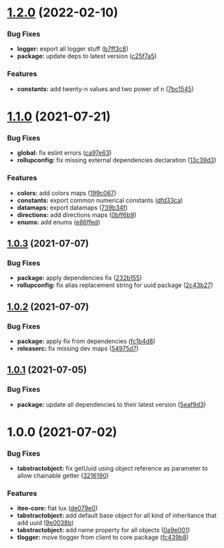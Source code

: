 # [1.2.0](https://github.com/Itee/itee-core/compare/v1.1.0...v1.2.0) (2022-02-10)


### Bug Fixes

* **logger:** export all logger stuff ([b7ff3c8](https://github.com/Itee/itee-core/commit/b7ff3c8597aa5e41943d19d85bffddd86fb6b835))
* **package:** update deps to latest version ([c25f7a5](https://github.com/Itee/itee-core/commit/c25f7a577bfb70b31493a5497ae5c10641cc98fd))


### Features

* **constants:** add twenty-n values and two power of n ([7bc1545](https://github.com/Itee/itee-core/commit/7bc1545db0e2e0fdfdf6d9bacc08fcd8e3497e49))

# [1.1.0](https://github.com/Itee/itee-core/compare/v1.0.3...v1.1.0) (2021-07-21)


### Bug Fixes

* **global:** fix eslint errors ([ca97e63](https://github.com/Itee/itee-core/commit/ca97e6394b9303f57cc0409b41c4e1a4ebae5b47))
* **rollupconfig:** fix missing external dependencies declaration ([13c39d3](https://github.com/Itee/itee-core/commit/13c39d34f3c3a8fd265895a750c1c7d05e55f70f))


### Features

* **colors:** add colors maps ([199c067](https://github.com/Itee/itee-core/commit/199c06710584e69d9c80bfbe3bcf3c0948352ad1))
* **constants:** export common numerical constants ([dfd33ca](https://github.com/Itee/itee-core/commit/dfd33ca29a48dfa3bcc7a448241604a231cfb66d))
* **datamaps:** export datamaps ([739b34f](https://github.com/Itee/itee-core/commit/739b34fea15ea0cc7aa71540b489ab04c427f8e4))
* **directions:** add directions maps ([0bff6b9](https://github.com/Itee/itee-core/commit/0bff6b94485939360313c26bb793b549c77b007b))
* **enums:** add enums ([e86ffed](https://github.com/Itee/itee-core/commit/e86ffedb4447a14bfd2eb40860e9d571847e34b1))

## [1.0.3](https://github.com/Itee/itee-core/compare/v1.0.2...v1.0.3) (2021-07-07)


### Bug Fixes

* **package:** apply dependencies fix ([232b155](https://github.com/Itee/itee-core/commit/232b1552363e61041f36b33dad210df3ae6d0c5a))
* **rollupconfig:** fix alias replacement string for uuid package ([2c43b27](https://github.com/Itee/itee-core/commit/2c43b27864777b3f100eb9b51393b0a5f82328d0))

## [1.0.2](https://github.com/Itee/itee-core/compare/v1.0.1...v1.0.2) (2021-07-07)


### Bug Fixes

* **package:** apply fix from dependencies ([fc1b4d8](https://github.com/Itee/itee-core/commit/fc1b4d83af60503913df43a234f9ecc1cc117e71))
* **releaserc:** fix missing dev maps ([54975d7](https://github.com/Itee/itee-core/commit/54975d709d480ea9ecfc075f360df5ff1c1785ce))

## [1.0.1](https://github.com/Itee/itee-core/compare/v1.0.0...v1.0.1) (2021-07-05)


### Bug Fixes

* **package:** update all dependencies to their latest version ([5eaf9d3](https://github.com/Itee/itee-core/commit/5eaf9d3425494e07597b75004927765b90630af0))

# 1.0.0 (2021-07-02)


### Bug Fixes

* **tabstractobject:** fix getUuid using object reference as parameter to allow chainable getter ([3216190](https://github.com/Itee/itee-core/commit/321619064dd7c038ab67fafdfae6fc19a60358f2))


### Features

* **itee-core:** fiat lux ([de079e0](https://github.com/Itee/itee-core/commit/de079e04b72a2aa1a41fb0b89e4cdac57579a174))
* **tabstractobject:** add default base object for all kind of inheritance that add uuid ([9e0038b](https://github.com/Itee/itee-core/commit/9e0038b66745d623aa2432db8cf93a597feb959c))
* **tabstractobject:** add name property for all objects ([0a9e001](https://github.com/Itee/itee-core/commit/0a9e001c6c02926818d303672e80998741443dfe))
* **tlogger:** move tlogger from client to core package ([fc439b8](https://github.com/Itee/itee-core/commit/fc439b89271a59143805eb4c26113cdf0c50f3e0))
